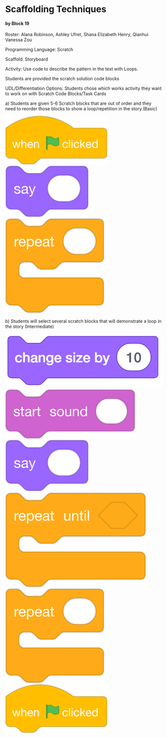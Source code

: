 # Scaffolding Techniques
#### by Block 19
Roster: Alana Robinson, Ashley Ufret, Shana Elizabeth Henry, Qianhui Vanessa Zou

Programming Language:  Scratch

Scaffold: Storyboard

Activity: Use code to describe the pattern in the text with Loops.


Students are provided the scratch solution code blocks 

UDL/Differentiation Options: Students chose which works activity they want to work on with Scratch Code Blocks/Task Cards

a) Students are given 5-6 Scratch blocks that are out of order and they need to reorder those blocks to show a loop/repetition in the story.(Basic)

![when-flag-clicked](when-flag-clicked.png)
![say](say.png)
![repeat](repeat.png)

b) Students will select several scratch blocks that will demonstrate a loop in the story (Intermediate)

![change-size-by](change-size-by.png)
![start-sound@4x](start-sound@4x.png)
![say](say.png)
![repeat-until](repeat-until.png)
![repeat](repeat.png)
![when-flag-clicked](when-flag-clicked.png)
